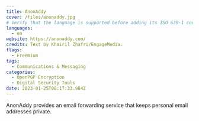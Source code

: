```yaml
---
title: AnonAddy
cover: /files/anonaddy.jpg
# Verify that the language is supported before adding its ISO 639-1 code here. without the country code, i.e. ms instead of ms_MY.
languages:
  - en
website: https://anonaddy.com/
credits: Text by Khairil Zhafri/EngageMedia.
flags:
  - Freemium
tags:
  - Communications & Messaging
categories:
  - OpenPGP Encryption
  - Digital Security Tools
date: 2023-01-25T08:17:33.984Z
---
```

AnonAddy provides an email forwarding service that keeps personal email addresses private.